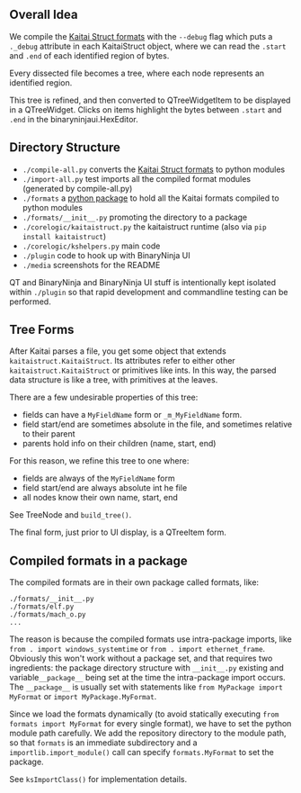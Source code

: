 ## Overall Idea

We compile the [Kaitai Struct formats](https://github.com/kaitai-io/kaitai_struct_formats) with the `--debug` flag which puts a `._debug` attribute in each KaitaiStruct object, where we can read the `.start` and `.end` of each identified region of bytes.

Every dissected file becomes a tree, where each node represents an identified region.

This tree is refined, and then converted to QTreeWidgetItem to be displayed in a QTreeWidget. Clicks on items highlight the bytes between `.start` and `.end` in the binaryninjaui.HexEditor.

## Directory Structure

* `./compile-all.py` converts the [Kaitai Struct formats](https://github.com/kaitai-io/kaitai_struct_formats) to python modules
* `./import-all.py` test imports all the compiled format modules (generated by compile-all.py)
* `./formats` a [python package](https://docs.python.org/3/tutorial/modules.html) to hold all the Kaitai formats compiled to python modules
* `./formats/__init__.py` promoting the directory to a package
* `./corelogic/kaitaistruct.py` the kaitaistruct runtime (also via `pip install kaitaistruct`)
* `./corelogic/kshelpers.py` main code
* `./plugin` code to hook up with BinaryNinja UI
* `./media` screenshots for the README

QT and BinaryNinja and BinaryNinja UI stuff is intentionally kept isolated within `./plugin` so that rapid development and commandline testing can be performed.

## Tree Forms

After Kaitai parses a file, you get some object that extends `kaitaistruct.KaitaiStruct`. Its attributes refer to either other `kaitaistruct.KaitaiStruct` or primitives like ints. In this way, the parsed data structure is like a tree, with primitives at the leaves.

There are a few undesirable properties of this tree:

* fields can have a `MyFieldName` form or `_m_MyFieldName` form.
* field start/end are sometimes absolute in the file, and sometimes relative to their parent
* parents hold info on their children (name, start, end)

For this reason, we refine this tree to one where:

* fields are always of the `MyFieldName` form
* field start/end are always absolute int he file
* all nodes know their own name, start, end

See TreeNode and `build_tree()`.

The final form, just prior to UI display, is a QTreeItem form.

## Compiled formats in a package

The compiled formats are in their own package called formats, like:

```
./formats/__init__.py
./formats/elf.py
./formats/mach_o.py
...
```

The reason is because the compiled formats use intra-package imports, like `from . import windows_systemtime` or `from . import ethernet_frame`. Obviously this won't work without a package set, and that requires two ingredients: the package directory structure with `__init__.py` existing and variable`__package__` being set at the time the intra-package import occurs. The `__package__` is usually set with statements like `from MyPackage import MyFormat` or `import MyPackage.MyFormat`.

Since we load the formats dynamically (to avoid statically executing `from formats import MyFormat` for every single format), we have to set the python module path carefully. We add the repository directory to the module path, so that `formats` is an immediate subdirectory and a `importlib.import_module()` call can specify `formats.MyFormat` to set the package.

See `ksImportClass()` for implementation details.
